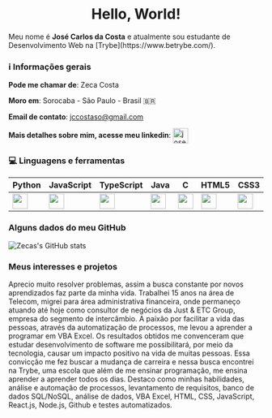 <h1 align="center">Hello, World! </h1> 

<p>
    Meu nome é <strong>José Carlos da Costa</strong> e atualmente sou estudante de Desenvolvimento Web na [Trybe](https://www.betrybe.com/).
</p>

<h3>ℹ️ Informações gerais</h3>

<strong>Pode me chamar de</strong>: Zeca Costa

<strong>Moro em</strong>: Sorocaba - São Paulo - Brasil 🇧🇷

<strong>Email de contato</strong>: jccostaso@gmail.com

<strong>Mais detalhes sobre mim, acesse meu linkedin</strong>: <a href="https://linkedin.com/in/jose-carlos-da-costa" target="blank"><img align="center" src="https://raw.githubusercontent.com/rahuldkjain/github-profile-readme-generator/master/src/images/icons/Social/linked-in-alt.svg" alt="jose-carlos-da-costa" height="30" width="30" /></a>

<h3>💻 Linguagens e ferramentas</h3>

|<strong> Python </strong>|<strong> JavaScript </strong>|<strong> TypeScript </strong>|<strong> Java </strong>|<strong> C </strong>| <strong> HTML5 </strong>|<strong> CSS3 </strong>|<strong> React</strong>|<strong> Gatsby</strong>
|-|-|-|-|-|-|-|-|-
|<img height="30" src="https://www.flaticon.com/svg/static/icons/svg/1822/1822899.svg"/>|<img height="30" src="https://www.flaticon.com/svg/static/icons/svg/919/919828.svg"/>|<img height="30" src="https://www.flaticon.com/svg/static/icons/svg/919/919832.svg"/>|<img height="30" src="https://www.flaticon.com/svg/static/icons/svg/226/226777.svg"/>|<img height="30" src="https://www.flaticon.com/svg/static/icons/svg/2807/2807253.svg"/>|<img height="30" src="https://www.flaticon.com/svg/static/icons/svg/888/888859.svg"/>|<img height="30" src="https://www.flaticon.com/svg/static/icons/svg/888/888847.svg"/>|<img height="30" src="https://www.flaticon.com/svg/static/icons/svg/919/919851.svg"/>|<img height="30" src="https://seeklogo.com/images/G/gatsby-logo-1A245AD37F-seeklogo.com.png"/>  


<h3>Alguns dados do meu GitHub</h3>

![Zecas's GitHub stats](https://github-readme-stats.vercel.app/api?username=ZecaCosta&show_icons=true&theme=radical)

<h3>Meus interesses e projetos</h3>
Aprecio muito resolver problemas, assim a busca constante por novos aprendizados faz parte da minha vida. Trabalhei 15 anos na área de Telecom, migrei para área administrativa financeira, onde permaneço atuando até hoje como consultor de negócios da Just & ETC Group, empresa do segmento de intercâmbio. A paixão por facilitar a vida das pessoas, através da automatização de processos, me levou a aprender a programar em VBA Excel. Os resultados obtidos me convenceram que estudar desenvolvimento de software me possibilitará, por meio da tecnologia, causar um impacto positivo na vida de muitas pessoas. Essa convicção me fez buscar a mudança de carreira e nessa busca encontrei na Trybe, uma escola que além de me ensinar programação, me ensina aprender a aprender todos os dias. Destaco como minhas habilidades, análise e automação de processos, levantamento de requisitos, banco de dados SQL/NoSQL, análise de dados, VBA Excel, HTML, CSS, JavaScript, React.js, Node.js, Github e testes automatizados.
